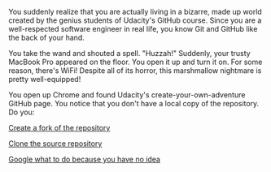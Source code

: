 You suddenly realize that you are actually living in a bizarre, made up world created by the genius students
of Udacity's GitHub course. Since you are a well-respected software engineer in real life, you know Git and
GitHub like the back of your hand.

You take the wand and shouted a spell. "Huzzah!" Suddenly, your trusty MacBook Pro appeared on the floor.
You open it up and turn it on. For some reason, there's WiFi! Despite all of its horror, this marshmallow
nightmare is pretty well-equipped!

You open up Chrome and found Udacity's create-your-own-adventure GitHub page. You notice that you don't have a
local copy of the repository. Do you:

[Create a fork of the repository](create_fork/clone_repo.md)

[Clone the source repository](clone_source/stuck.md)

[Google what to do because you have no idea](google/die.md)
